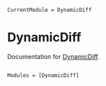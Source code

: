 ```@meta
CurrentModule = DynamicDiff
```

# DynamicDiff

Documentation for [DynamicDiff](https://github.com/MilesCranmer/DynamicDiff.jl).

```@index

```

```@autodocs
Modules = [DynamicDiff]
```
